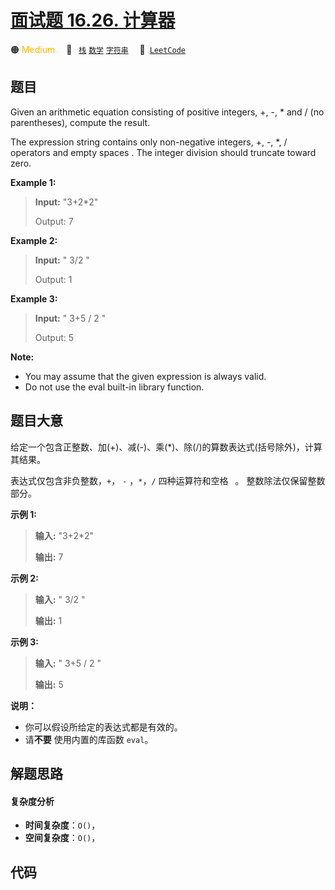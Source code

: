 # [面试题 16.26. 计算器](https://leetcode.cn/problems/calculator-lcci)

🟠 <font color=#ffb800>Medium</font>&emsp; 🔖&ensp; [`栈`](/leetcode/outline/tag/stack.md) [`数学`](/leetcode/outline/tag/math.md) [`字符串`](/leetcode/outline/tag/string.md)&emsp; 🔗&ensp;[`LeetCode`](https://leetcode.cn/problems/calculator-lcci)

## 题目

Given an arithmetic equation consisting of positive integers, +, -, * and /
(no paren­theses), compute the result.

The expression string contains only non-negative integers, +, -, *, /
operators and empty spaces . The integer division should truncate toward zero.

**Example  1:**

> 
> 
> 
> 
> 
> **Input:** "3+2*2"
> 
> Output: 7

**Example 2:**

> 
> 
> 
> 
> 
> **Input:** " 3/2 "
> 
> Output: 1

**Example 3:**

> 
> 
> 
> 
> 
> **Input:** " 3+5 / 2 "
> 
> Output: 5
> 
> 

**Note:**

  * You may assume that the given expression is always valid.
  * Do not use the eval built-in library function.


## 题目大意

给定一个包含正整数、加(+)、减(-)、乘(*)、除(/)的算数表达式(括号除外)，计算其结果。

表达式仅包含非负整数，`+`， `-` ，`*`，`/` 四种运算符和空格 ` `。 整数除法仅保留整数部分。

**示例  1:**

> 
> 
> 
> 
> 
> **输入:** "3+2*2"
> 
> **输出:** 7
> 
> 

**示例 2:**

> 
> 
> 
> 
> 
> **输入:** " 3/2 "
> 
> **输出:** 1

**示例 3:**

> 
> 
> 
> 
> 
> **输入:** " 3+5 / 2 "
> 
> **输出:** 5
> 
> 

**说明：**

  * 你可以假设所给定的表达式都是有效的。
  * 请**不要** 使用内置的库函数 `eval`。


## 解题思路

#### 复杂度分析

- **时间复杂度**：`O()`，
- **空间复杂度**：`O()`，

## 代码

```javascript

```